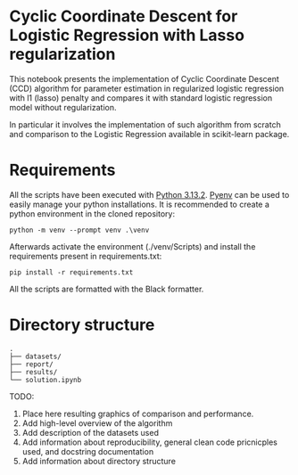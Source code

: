# Cyclic Coordinate Descent for Logistic Regression with Lasso regularization

This notebook presents the implementation of Cyclic Coordinate Descent (CCD) algorithm for parameter 
estimation in regularized logistic regression with l1 (lasso) penalty and compares it with standard 
logistic regression model without regularization. 

In particular it involves the implementation of such algorithm from scratch and comparison to the Logistic Regression available in scikit-learn package.

# Requirements

All the scripts have been executed with [Python 3.13.2](https://www.python.org/). [Pyenv](https://github.com/pyenv/pyenv) can be used to easily manage your python installations. It is recommended to create a python environment in the cloned repository:

```
python -m venv --prompt venv .\venv
```

Afterwards activate the environment (./venv/Scripts) and install the requirements present in requirements.txt:

```
pip install -r requirements.txt
```

All the scripts are formatted with the Black formatter.

# Directory structure

```  
.  
├── datasets/  
├── report/  
├── results/  
└── solution.ipynb  
```  

TODO:

1. Place here resulting graphics of comparison and performance.
2. Add high-level overview of the algorithm
3. Add description of the datasets used
4. Add information about reproducibility, general clean code pricnicples used, and docstring documentation
5. Add information about directory structure